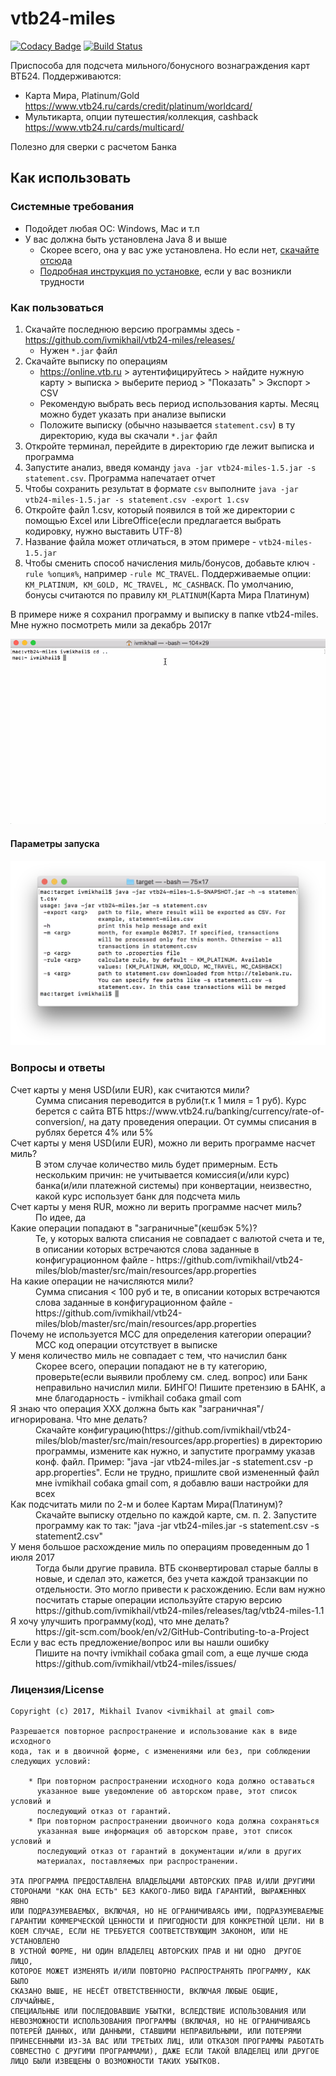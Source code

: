 # vtb24-miles

[![Codacy Badge](https://api.codacy.com/project/badge/Grade/5420977c69824cce879294432154eb58)](https://app.codacy.com/app/ivmikhail/vtb24-miles?utm_source=github.com&utm_medium=referral&utm_content=ivmikhail/vtb24-miles&utm_campaign=badger) 
[![Build Status](https://travis-ci.org/ivmikhail/vtb24-miles.svg?branch=master)](https://travis-ci.org/ivmikhail/vtb24-miles)

Приспособа для подсчета мильного/бонусного вознаграждения карт ВТБ24. Поддерживаются:
 * Карта Мира, Platinum/Gold https://www.vtb24.ru/cards/credit/platinum/worldcard/
 * Мультикарта, опции путешестия/коллекция, cashback https://www.vtb24.ru/cards/multicard/

Полезно для сверки с расчетом Банка

## Как использовать

### Системные требования

* Подойдет любая ОС: Windows, Mac и т.п
* У вас должна быть установлена Java 8 и выше
  * Скорее всего, она у вас уже установлена. Но если нет, [скачайте отсюда](https://www.java.com/ru/download/)
  * [Подробная инструкция по установке](https://www.java.com/ru/download/help/download_options.xml), если у вас возникли трудности
  
### Как пользоваться

1. Скачайте последнюю версию программы здесь - https://github.com/ivmikhail/vtb24-miles/releases/
   * Нужен `*.jar` файл
1. Скачайте выписку по операциям
   * https://online.vtb.ru > аутентифицируйтесь > найдите нужную карту > выписка > выберите период > "Показать" > Экспорт > CSV
   * Рекомендую выбрать весь период использования карты. Месяц можно будет указать при анализе выписки
   * Положите выписку (обычно называется `statement.csv`) в ту директорию, куда вы скачали `*.jar` файл
1. Откройте терминал, перейдите в директорию где лежит выписка и программа
1. Запустите анализ, введя команду `java -jar vtb24-miles-1.5.jar -s statement.csv`. Программа напечатает отчет
  1. Чтобы сохранить результат в формате `csv` выполните `java -jar vtb24-miles-1.5.jar -s statement.csv -export 1.csv`
  1. Откройте файл 1.csv, который появился в той же директории с помощью Excel или LibreOffice(если предлагается выбрать кодировку, нужно выставить UTF-8)
  1. Название файла может отличаться, в этом примере - `vtb24-miles-1.5.jar`
1. Чтобы сменить способ начисления миль/бонусов, добавьте ключ `-rule %опция%`, например `-rule MC_TRAVEL`. Поддерживаемые опции: `KM_PLATINUM, KM_GOLD, MC_TRAVEL, MC_CASHBACK`. По умолчанию, бонусы считаются по правилу `KM_PLATINUM`(Карта Мира Платинум)

В примере ниже я сохранил программу и выписку в папке vtb24-miles. Мне нужно посмотреть мили за декабрь 2017г
 
![Как использовать vtb24-miles](/static/how-to-use.gif?raw=true)

#### Параметры запуска

![Параметры запуска](/static/help.png?raw=true)

### Вопросы и ответы

<dl>
  <dt>Счет карты у меня USD(или EUR), как считаются мили?</dt>
  <dd>
    Сумма списания переводится в рубли(т.к 1 миля = 1 руб). Курс берется с сайта ВТБ https://www.vtb24.ru/banking/currency/rate-of-conversion/, на дату проведения операции. От суммы списания в рублях берется 4% или 5%
  </dd>
  
  <dt>Счет карты у меня USD(или EUR), можно ли верить программе насчет миль?</dt>
  <dd>
    В этом случае количество миль будет примерным. Есть нескольким причин: не учитывается комиссия(и/или курс) банка(и/или платежной системы) при конвертации, неизвестно, какой курс использует банк для подсчета миль
  </dd>
  
  <dt>Счет карты у меня RUR, можно ли верить программе насчет миль?</dt>
  <dd>
    По идее, да
  </dd> 
  
  <dt>Какие операции попадают в "заграничные"(кешбэк 5%)?</dt>
  <dd>Те, у которых валюта списания не совпадает с валютой счета и те, в описании которых встречаются слова заданные в конфигурационном файле - https://github.com/ivmikhail/vtb24-miles/blob/master/src/main/resources/app.properties</dd>
    
  <dt>На какие операции не начисляются мили?</dt>
  <dd>Сумма списания  < 100 руб и те, в описании которых встречаются слова заданные в конфигурационном файле - https://github.com/ivmikhail/vtb24-miles/blob/master/src/main/resources/app.properties</dd>
  
  <dt>Почему не используется MCC для определения категории операции?</dt>
  <dd>MCC код операции отсутствует в выписке</dd>
  
  <dt>У меня количество миль не совпадает с тем, что начислил банк</dt>
  <dd>Скорее всего, операции попадают не в ту категорию, проверьте(если выявили проблему см. след. вопрос) или Банк неправильно начислил мили. БИНГО! Пишите претензию в БАНК, а мне благодарность - ivmikhail собака gmail com</dd>
  
  <dt>Я знаю что операция XXX должна быть как "заграничная"/игнорирована. Что мне делать?</dt>
  <dd>Скачайте конфигурацию(https://github.com/ivmikhail/vtb24-miles/blob/master/src/main/resources/app.properties) в директорию программы, измените как нужно, и запустите программу указав конф. файл. Пример: "java -jar vtb24-miles.jar -s statement.csv -p app.properties". Если не трудно, пришлите свой измененный файл мне ivmikhail собака gmail com, я добавлю ваши настройки для всех</dd>
  
  <dt>Как подсчитать мили по 2-м и более Картам Мира(Платинум)?</dt>
  <dd>Скачайте выписку отдельно по каждой карте, см. п. 2. Запустите программу как то так:  
 "java -jar vtb24-miles.jar -s statement.csv -s statement2.csv"</dd>
  
  <dt>У меня большое расхождение миль по операциям проведенным до 1 июля 2017</dt>
  <dd>Тогда были другие правила. ВТБ сконвертировал старые баллы в новые, и сделал это, кажется, без учета каждой транзакции по отдельности. Это могло привести к расхождению. Если вам нужно посчитать старые операции используйте старую версию https://github.com/ivmikhail/vtb24-miles/releases/tag/vtb24-miles-1.1</dd>
 
  <dt>Я хочу улучшить программу(код), что мне делать?</dt>
  <dd>https://git-scm.com/book/en/v2/GitHub-Contributing-to-a-Project</dd>
  
  <dt>Если у вас есть предложение/вопрос или вы нашли ошибку</dt>
  <dd>Пишите на почту ivmikhail собака gmail com, а еще лучше сюда https://github.com/ivmikhail/vtb24-miles/issues/</dd>
</dl>

### Лицензия/License

```
Copyright (c) 2017, Mikhail Ivanov <ivmikhail at gmail com>

Разрешается повторное распространение и использование как в виде исходного
кода, так и в двоичной форме, с изменениями или без, при соблюдении
следующих условий:

    * При повторном распространении исходного кода должно оставаться
      указанное выше уведомление об авторском праве, этот список условий и
      последующий отказ от гарантий.
    * При повторном распространении двоичного кода должна сохраняться
      указанная выше информация об авторском праве, этот список условий и
      последующий отказ от гарантий в документации и/или в других
      материалах, поставляемых при распространении.

ЭТА ПРОГРАММА ПРЕДОСТАВЛЕНА ВЛАДЕЛЬЦАМИ АВТОРСКИХ ПРАВ И/ИЛИ ДРУГИМИ
СТОРОНАМИ "КАК ОНА ЕСТЬ" БЕЗ КАКОГО-ЛИБО ВИДА ГАРАНТИЙ, ВЫРАЖЕННЫХ ЯВНО
ИЛИ ПОДРАЗУМЕВАЕМЫХ, ВКЛЮЧАЯ, НО НЕ ОГРАНИЧИВАЯСЬ ИМИ, ПОДРАЗУМЕВАЕМЫЕ
ГАРАНТИИ КОММЕРЧЕСКОЙ ЦЕННОСТИ И ПРИГОДНОСТИ ДЛЯ КОНКРЕТНОЙ ЦЕЛИ. НИ В
КОЕМ СЛУЧАЕ, ЕСЛИ НЕ ТРЕБУЕТСЯ СООТВЕТСТВУЮЩИМ ЗАКОНОМ, ИЛИ НЕ УСТАНОВЛЕНО
В УСТНОЙ ФОРМЕ, НИ ОДИН ВЛАДЕЛЕЦ АВТОРСКИХ ПРАВ И НИ ОДНО  ДРУГОЕ ЛИЦО,
КОТОРОЕ МОЖЕТ ИЗМЕНЯТЬ И/ИЛИ ПОВТОРНО РАСПРОСТРАНЯТЬ ПРОГРАММУ, КАК БЫЛО
СКАЗАНО ВЫШЕ, НЕ НЕСЁТ ОТВЕТСТВЕННОСТИ, ВКЛЮЧАЯ ЛЮБЫЕ ОБЩИЕ, СЛУЧАЙНЫЕ,
СПЕЦИАЛЬНЫЕ ИЛИ ПОСЛЕДОВАВШИЕ УБЫТКИ, ВСЛЕДСТВИЕ ИСПОЛЬЗОВАНИЯ ИЛИ
НЕВОЗМОЖНОСТИ ИСПОЛЬЗОВАНИЯ ПРОГРАММЫ (ВКЛЮЧАЯ, НО НЕ ОГРАНИЧИВАЯСЬ
ПОТЕРЕЙ ДАННЫХ, ИЛИ ДАННЫМИ, СТАВШИМИ НЕПРАВИЛЬНЫМИ, ИЛИ ПОТЕРЯМИ
ПРИНЕСЕННЫМИ ИЗ-ЗА ВАС ИЛИ ТРЕТЬИХ ЛИЦ, ИЛИ ОТКАЗОМ ПРОГРАММЫ РАБОТАТЬ
СОВМЕСТНО С ДРУГИМИ ПРОГРАММАМИ), ДАЖЕ ЕСЛИ ТАКОЙ ВЛАДЕЛЕЦ ИЛИ ДРУГОЕ
ЛИЦО БЫЛИ ИЗВЕЩЕНЫ О ВОЗМОЖНОСТИ ТАКИХ УБЫТКОВ.
```

